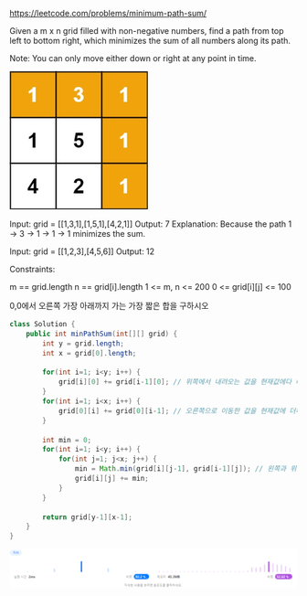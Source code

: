 https://leetcode.com/problems/minimum-path-sum/

Given a m x n grid filled with non-negative numbers, find a path from top left to bottom right, which minimizes the sum of all numbers along its path.

Note: You can only move either down or right at any point in time.

![img_3.png](img_3.png)

Input: grid = [[1,3,1],[1,5,1],[4,2,1]]
Output: 7
Explanation: Because the path 1 → 3 → 1 → 1 → 1 minimizes the sum.

Input: grid = [[1,2,3],[4,5,6]]
Output: 12

Constraints:

m == grid.length
n == grid[i].length
1 <= m, n <= 200
0 <= grid[i][j] <= 100

0,0에서 오른쪽 가장 아래까지 가는 가장 짧은 합을 구하시오

```java
class Solution {
    public int minPathSum(int[][] grid) {
        int y = grid.length;
        int x = grid[0].length;
        
        for(int i=1; i<y; i++) {
            grid[i][0] += grid[i-1][0]; // 위쪽에서 내려오는 값을 현재값에다 더해라
        }
        for(int i=1; i<x; i++) {
            grid[0][i] += grid[0][i-1]; // 오른쪽으로 이동한 값을 현재값에 더해라
        }
        
        int min = 0;
        for(int i=1; i<y; i++) {
            for(int j=1; j<x; j++) {
                min = Math.min(grid[i][j-1], grid[i-1][j]); // 왼쪽과 위쪽중 작은 값을 현재값에 더해라
                grid[i][j] += min;
            }
        }
        
        return grid[y-1][x-1];
    }
}
```

![img_4.png](img_4.png)